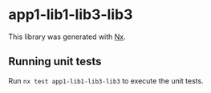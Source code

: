 # app1-lib1-lib3-lib3

This library was generated with [Nx](https://nx.dev).

## Running unit tests

Run `nx test app1-lib1-lib3-lib3` to execute the unit tests.
